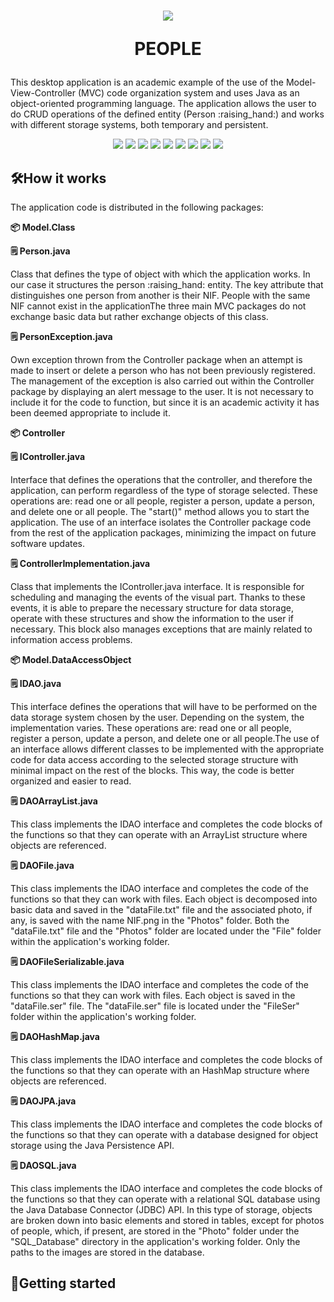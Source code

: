 <h1 align="center">
  <p align="center">
    <img src="https://github.com/user-attachments/assets/89c0e841-a321-43b4-b8fa-cdd9cd2cd7c4" >
  </p>
  <p align="center"> PEOPLE 
  </p>
</h1>
<div>
  <p>
    This desktop application is an academic example of the use of the Model-View-Controller (MVC) code organization system and uses Java as an object-oriented programming language. The application allows the user to do CRUD operations of the defined entity (Person :raising_hand:) and works with different storage systems, both temporary and persistent.
  </p>
</div>
<div>
  <p align="center">
    <img src="https://img.shields.io/badge/License-GPL v3.0-blue">
    <img src="https://img.shields.io/badge/JDK->=17-red">
    <img src="https://img.shields.io/badge/Maven-4.0.0-green">
    <img src="https://img.shields.io/badge/OS-Windows, Linux-yellow">
    <img src="https://img.shields.io/badge/ObjectDB-2.9.0-orange">
    <img src="https://img.shields.io/badge/MySQL_Connector-8.0.25-purple">
    <img src="https://img.shields.io/badge/JDatePicker-2.0.3-white">
    <img src="https://img.shields.io/badge/Apache Commons_IO-2.5-brown">
    <img src="https://img.shields.io/badge/release-Latest version-black">
  </p>
</div>
<h2>🛠️How it works</h2>
<div>
  <p>The application code is distributed in the following packages: </p>
    <p><b>📦 Model.Class</b></p>
      <p><b>🗒️ Person.java</b></p> 
        <p><span>Class that defines the type of object with which the application works. In our case it structures the person :raising_hand: entity. The key attribute that   
                  distinguishes one person from another is their NIF. People with the same NIF cannot exist in the applicationThe three main MVC packages do not exchange     
                  basic data but rather exchange objects of this class.</span></p>
      <p><b>🗒️ PersonException.java</b></p>
        <p><span>Own exception thrown from the Controller package when an attempt is made to insert or delete a person who has not been previously registered. The management                   of the exception is also carried out within the Controller package by displaying an alert message to the user. It is not necessary to include it for the   
                  code to function, but since it is an academic activity it has been deemed appropriate to include it.</span></p>
    <p><b>📦 Controller</b></p>
      <p><b>🗒️ IController.java</b></p> 
        <p><span>Interface that defines the operations that the controller, and therefore the application, can perform regardless of the type of storage selected. These   
                  operations are: read one or all people, register a person, update a person, and delete one or all people. The "start()" method allows you to start the 
                  application. The use of an interface isolates the Controller package code from the rest of the application packages, minimizing the impact on future     
                  software updates.</span></p>
      <p><b>🗒️ ControllerImplementation.java</b></p> 
        <p><span>Class that implements the IController.java interface. It is responsible for scheduling and managing the events of the visual part. Thanks to these events, 
                  it is able to prepare the necessary structure for data storage, operate with these structures and show the information to the user if necessary. This block                   also manages exceptions that are mainly related to information access problems.</span></p>
    <p><b>📦 Model.DataAccessObject</b></p>
      <p><b>🗒️ IDAO.java</b></p> 
        <p><span>This interface defines the operations that will have to be performed on the data storage system chosen by the user. Depending on the system, the     
                  implementation varies. These operations are: read one or all people, register a person, update a person, and delete one or all people.The use of an 
                  interface allows different classes to be implemented with the appropriate code for data access according to the selected storage structure with minimal 
                  impact on the rest of the blocks. This way, the code is better organized and easier to read.</span></p>
      <p><b>🗒️ DAOArrayList.java</b></p> 
        <p><span>This class implements the IDAO interface and completes the code blocks of the functions so that they can operate with an ArrayList structure where objects                     are referenced.</span></p>
      <p><b>🗒️ DAOFile.java</b></p> 
        <p><span>This class implements the IDAO interface and completes the code of the functions so that they can work with files. Each object is decomposed into basic data                   and saved in the "dataFile.txt" file and the associated photo, if any, is saved with the name NIF.png in the "Photos" folder. Both the "dataFile.txt" file                    and the "Photos" folder are located under the "File" folder within the application's working folder.</span></p>
      <p><b>🗒️ DAOFileSerializable.java</b></p> 
        <p><span>This class implements the IDAO interface and completes the code of the functions so that they can work with files. Each object is saved in the       
                  "dataFile.ser" file. The "dataFile.ser" file is located under the "FileSer" folder within the application's working folder.</span></p>
      <p><b>🗒️ DAOHashMap.java</b></p> 
        <p><span>This class implements the IDAO interface and completes the code blocks of the functions so that they can operate with an HashMap structure where objects                     are referenced.</span></p>
      <p><b>🗒️ DAOJPA.java</b></p> 
        <p><span>This class implements the IDAO interface and completes the code blocks of the functions so that they can operate with a database designed for object storage                   using the Java Persistence API.</span></p>
      <p><b>🗒️ DAOSQL.java</b></p> 
        <p><span>This class implements the IDAO interface and completes the code blocks of the functions so that they can operate with a relational SQL database using the                     Java Database Connector (JDBC) API. In this type of storage, objects are broken down into basic elements and stored in tables, except for photos of people,                   which, if present, are stored in the "Photo" folder under the "SQL_Database" directory in the application's working folder. Only the paths to the images are                 stored in the database.</span></p>
</div>
<h2>🚀Getting started</h2>


